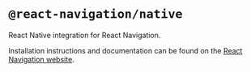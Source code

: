 # `@react-navigation/native`

React Native integration for React Navigation.

Installation instructions and documentation can be found on the [React Navigation website](https://reactnavigation.org/docs/6.x/getting-started/).

